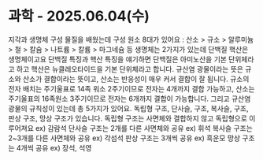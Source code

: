 # 과학 - 2025.06.04(수)
지각과 생명체 구성 물질을 배웠는데 구성 원소 8대가 있어요
: 산소 > 규소 > 알루미늄 > 철 > 칼슘 > 나트륨 > 칼륨 > 마그네슘 등
생명체는 2가지가 있는데 단백질 핵산은 생명체이고요
단백질 특징과 핵산 특징을 얘기하면 단백질은 아미노산을 기본 단위체라고 하고 핵산은 뉴클레오타이드을 기본 단위체라고 합니다.
규산염 광물이라는 뜻은 규소와 산소가 결합이라는 뜻이고, 산소는 반응성이 매우 커서 결합이 잘 됩니다.
규소의 전자 배치는 주기울표로 14족 워소 2주기이므로 전자는 4개까지 결합 가능하고, 산소는 주기울표의 16족원소 3주기이므로 전자는 6개까지 결합이 가능합니다.
그리고 규산염 광물의 규칙성이 있는데 총 5가지가 있어요. 독립형 구조, 단사슬, 구조, 복사슬, 구조, 판상 구조, 망상 구조가 있습니다.
독립형 구조는 사면체와 결합하지 않고 독립형으로 이루어져요
ex) 감람석
단사슬 구조는 2개를 다른 사면체와 공유
ex) 휘석
복사슬 구조는 2~3개를 다른 사면체와 공유
ex) 각섬석
판상 구조는 3개씩 공유
ex) 흑운모
망상 구조는 4개씩 공유
ex) 장석, 석영

